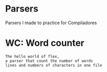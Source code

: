 # Parsers
Parsers I made to practice for Compiladores

# WC: Word counter

```
The hello world of flex,
a parser that count the number of words
lines and numbers of characters in one file
```